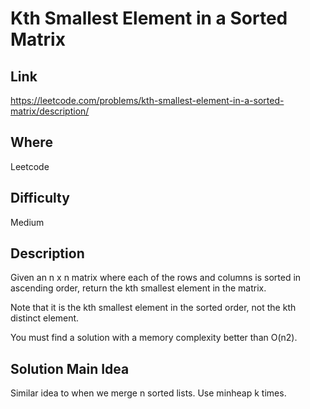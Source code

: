 # Kth Smallest Element in a Sorted Matrix

## Link

https://leetcode.com/problems/kth-smallest-element-in-a-sorted-matrix/description/

## Where

Leetcode

## Difficulty

Medium

## Description

Given an n x n matrix where each of the rows and columns is sorted in ascending order, return the kth smallest element in the matrix.

Note that it is the kth smallest element in the sorted order, not the kth distinct element.

You must find a solution with a memory complexity better than O(n2).

## Solution Main Idea

Similar idea to when we merge n sorted lists. Use minheap k times.
